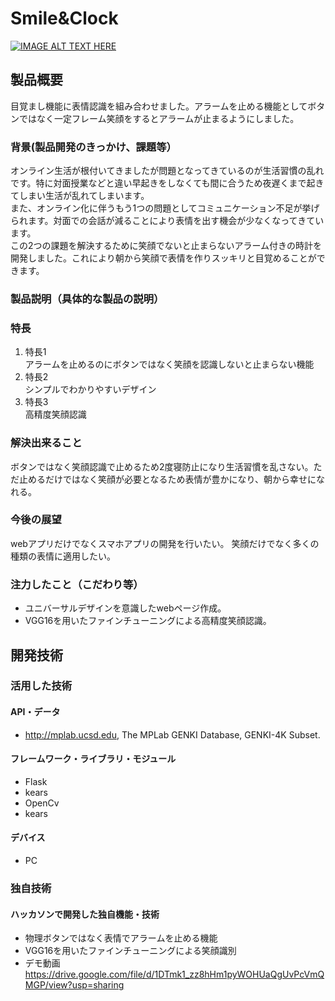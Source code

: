 # Smile&Clock

[![IMAGE ALT TEXT HERE](https://jphacks.com/wp-content/uploads/2021/07/JPHACKS2021_ogp.jpg)](https://www.youtube.com/watch?v=LUPQFB4QyVo)

## 製品概要
目覚まし機能に表情認識を組み合わせました。アラームを止める機能としてボタンではなく一定フレーム笑顔をするとアラームが止まるようにしました。
### 背景(製品開発のきっかけ、課題等）
オンライン生活が根付いてきましたが問題となってきているのが生活習慣の乱れです。特に対面授業などと違い早起きをしなくても間に合うため夜遅くまで起きてしまい生活が乱れてしまいます。  
また、オンライン化に伴うもう1つの問題としてコミュニケーション不足が挙げられます。対面での会話が減ることにより表情を出す機会が少なくなってきています。  
この2つの課題を解決するために笑顔でないと止まらないアラーム付きの時計を開発しました。これにより朝から笑顔で表情を作りスッキリと目覚めることができます。
### 製品説明（具体的な製品の説明）
### 特長
1. 特長1  
アラームを止めるのにボタンではなく笑顔を認識しないと止まらない機能  
2. 特長2  
シンプルでわかりやすいデザイン  
3. 特長3  
高精度笑顔認識

### 解決出来ること
ボタンではなく笑顔認識で止めるため2度寝防止になり生活習慣を乱さない。ただ止めるだけではなく笑顔が必要となるため表情が豊かになり、朝から幸せになれる。
### 今後の展望
webアプリだけでなくスマホアプリの開発を行いたい。
笑顔だけでなく多くの種類の表情に適用したい。
### 注力したこと（こだわり等）
* ユニバーサルデザインを意識したwebページ作成。
* VGG16を用いたファインチューニングによる高精度笑顔認識。

## 開発技術
### 活用した技術

#### API・データ
* http://mplab.ucsd.edu, The MPLab GENKI Database, GENKI-4K Subset.

#### フレームワーク・ライブラリ・モジュール
* Flask
* kears
* OpenCv
* kears

#### デバイス
* PC

### 独自技術
#### ハッカソンで開発した独自機能・技術
* 物理ボタンではなく表情でアラームを止める機能
* VGG16を用いたファインチューニングによる笑顔識別
* デモ動画　https://drive.google.com/file/d/1DTmk1_zz8hHm1pyWOHUaQgUvPcVmQMGP/view?usp=sharing
